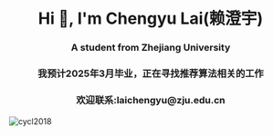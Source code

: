 <!--
**cycl2018/cycl2018** is a ✨ _special_ ✨ repository because its `README.md` (this file) appears on your GitHub profile.

Here are some ideas to get you started:

- 🔭 I’m currently working on ...
- 🌱 I’m currently learning ...
- 👯 I’m looking to collaborate on ...
- 🤔 I’m looking for help with ...
- 💬 Ask me about ...
- 📫 How to reach me: ...
- 😄 Pronouns: ...
- ⚡ Fun fact: ...
-->
<h1 align="center">Hi 👋, I'm Chengyu Lai(赖澄宇)</h1>
<h3 align="center">A student from Zhejiang University</h3>
<h3 align="center">我预计2025年3月毕业，正在寻找推荐算法相关的工作</h3>
<h3 align="center">欢迎联系:laichengyu@zju.edu.cn</h3>

<p>&nbsp;<img align="center" src="https://github-readme-stats.vercel.app/api?username=cycl2018&show_icons=true&locale=en" alt="cycl2018" /></p>

